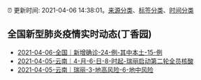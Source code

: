 :alarm_clock: 更新时间: 2021-04-06 14:38:01。[来源分类](../README.md)、[标签分类](../TAGS.md)、[时间分类](../TIMELINE.md)

## 全国新型肺炎疫情实时动态(丁香园)




- [2021-04-06-全国｜新增确诊-24-例-其中本土-15-例](http://app.cctv.com/special/cportal/detail/arti/index.html?id=ArtiEGBuzPnZ2mW3dJyok5XK210406&isfromapp=1) 
- [2021-04-05-云南｜4-月-6-日-8-时起-瑞丽启动第二轮全员核酸](http://app.cctv.com/special/cportal/detail/arti/index.html?id=ArtiNKycJ7kzAJdy2QAEcpEz210405&isfromapp=1) 
- [2021-04-05-云南｜瑞丽-3-地高风险-6-地中风险](http://app.cctv.com/special/cportal/detail/arti/index.html?id=Artix9C3TrHeXhydnvg1QOSE210405&isfromapp=1) 